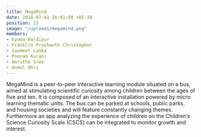 ```yaml
---
title: MegaMind
date: 2018-07-01 16:01:00 +05:30
position: 13
image: "/uploads/megamind.png"
members:
- Vyoma Haldipur
- Franklin Prashanth Christopher
- Saumeet Lanka
- Poonam Kurani
- Amrutha Sree
- Anmol Ohri 
---
```


MegaMind is a peer-to-peer interactive learning module situated on a bus, aimed at stimulating scientific curiosity among children between the ages of five and ten. It is composed of an interactive installation powered by micro learning thematic units. The bus can be parked at schools, public parks, and housing societies and will feature constantly changing themes. Furthermore an app analyzing the experience of children on the Children’s Science Curiosity Scale (CSCS) can be integrated to monitor growth and interest.
